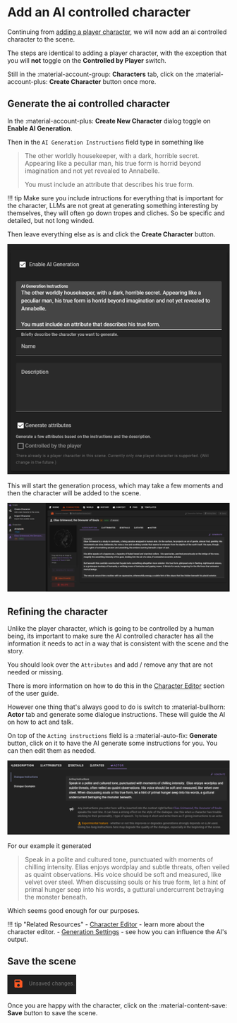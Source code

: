 # Add an AI controlled character

Continuing from [adding a player character](/user-guide/playing/world-editor/creating-a-new-scene/create-player-character), we will now add an ai controlled character to the scene.

The steps are identical to adding a player character, with the exception that you will **not** toggle on the **Controlled by Player** switch.

Still in the :material-account-group: **Characters** tab, click on the :material-account-plus: **Create Character** button once more.

## Generate the ai controlled character

In the :material-account-plus: **Create New Character** dialog toggle on **Enable AI Generation**.

Then in the `AI Generation Instructions` field type in something like

> The other worldly housekeeper, with a dark, horrible secret. Appearing like a peculiar man, his true form is horrid beyond imagination and not yet revealed to Annabelle.
>
> You must include an attribute that describes his true form.

!!! tip
    Make sure you include intructions for everything that is important for the character, LLMs are not great at generating something interesting by themselves, they will often go down tropes and cliches. So be specific and detailed, but not long winded.

Then leave everything else as is and click the **Create Character** button.

![world-editor-create-npc-1](/img/0.26.0/world-editor-create-npc-1.png)

This will start the generation process, which may take a few moments and then the character will be added to the scene.

![world-editor-create-npc-2](/img/0.26.0/world-editor-create-npc-2.png)

## Refining the character

Unlike the player character, which is going to be controlled by a human being, its important to make sure the AI controlled character has all the information it needs to act in a way that is consistent with the scene and the story.

You should look over the `Attributes` and add / remove any that are not needed or missing.

There is more information on how to do this in the [Character Editor](/user-guide/playing/world-editor/characters/index) section of the user guide.

However one thing that's always good to do is switch to :material-bullhorn: **Actor** tab and generate some dialogue instructions. These will guide the AI on how to act and talk.

On top of the `Acting instructions` field is a :material-auto-fix: **Generate** button, click on it to have the AI generate some instructions for you. You can then edit them as needed.

![world-editor-create-npc-3](/img/0.26.0/world-editor-create-npc-3.png)

For our example it generated

> Speak in a polite and cultured tone, punctuated with moments of chilling intensity.  Elias enjoys wordplay and subtle threats, often veiled as quaint observations. His voice should be soft and measured, like velvet over steel. When discussing souls or his true form, let a hint of primal hunger seep into his words, a guttural undercurrent betraying the monster beneath.

Which seems good enough for our purposes. 

!!! tip "Related Resources"
    - [Character Editor](/user-guide/playing/world-editor/characters/index) - learn more about the character editor.
    - [Generation Settings](/user-guide/playing/world-editor/generation-settings) - see how you can influence the AI's output.

## Save the scene

![world editor unsaved changes](/img/0.26.0/world-editor-unsaved-changes.png)

Once you are happy with the character, click on the :material-content-save: **Save** button to save the scene.